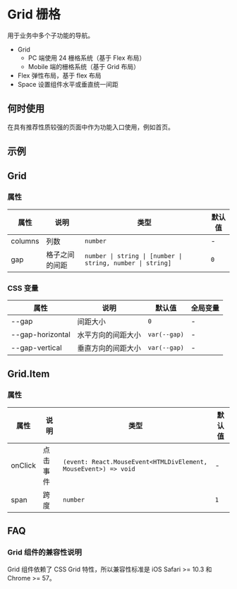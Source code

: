 # Grid 栅格

用于业务中多个子功能的导航。

- Grid
  - PC 端使用 24 栅格系统（基于 Flex 布局）
  - Mobile 端的栅格系统（基于 Grid 布局）
- Flex 弹性布局，基于 flex 布局
- Space 设置组件水平或垂直统一间距

## 何时使用

在具有推荐性质较强的页面中作为功能入口使用，例如首页。

## 示例

<code src="./demos/demo1.tsx"></code>

## Grid

### 属性

| 属性 | 说明 | 类型 | 默认值 |
| --- | --- | --- | --- |
| columns | 列数 | `number` | - |
| gap | 格子之间的间距 | `number \| string \| [number \| string, number \| string]` | `0` |

### CSS 变量

| 属性             | 说明               | 默认值       | 全局变量 |
| ---------------- | ------------------ | ------------ | -------- |
| --gap            | 间距大小           | `0`          | -        |
| --gap-horizontal | 水平方向的间距大小 | `var(--gap)` | -        |
| --gap-vertical   | 垂直方向的间距大小 | `var(--gap)` | -        |

## Grid.Item

### 属性

| 属性 | 说明 | 类型 | 默认值 |
| --- | --- | --- | --- |
| onClick | 点击事件 | `(event: React.MouseEvent<HTMLDivElement, MouseEvent>) => void` | - |
| span | 跨度 | `number` | `1` |

## FAQ

### Grid 组件的兼容性说明

Grid 组件依赖了 CSS Grid 特性，所以兼容性标准是 iOS Safari >= 10.3 和 Chrome >= 57。
